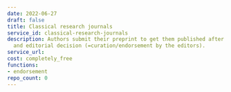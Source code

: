 ```yaml
---
date: 2022-06-27
draft: false
title: Classical research journals
service_id: classical-research-journals
description: Authors submit their preprint to get them published after peer-review
  and editorial decision (=curation/endorsement by the editors).
service_url:
cost: completely_free
functions:
- endorsement
repo_count: 0
---
```




